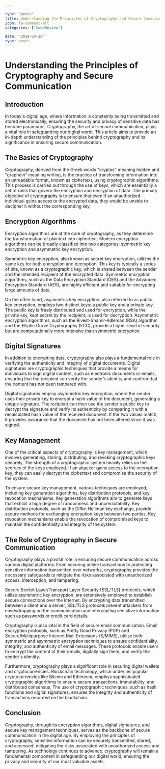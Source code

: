 ```yaml
---

type: "posts"
title: Understanding the Principles of Cryptography and Secure Communication
icon: fa-comment-alt
categories: ["CodeReview"]

date: "2018-09-16"
type: posts
---
```





# Understanding the Principles of Cryptography and Secure Communication

## Introduction

In today's digital age, where information is constantly being transmitted and stored electronically, ensuring the security and privacy of sensitive data has become paramount. Cryptography, the art of secure communication, plays a vital role in safeguarding our digital world. This article aims to provide an in-depth understanding of the principles behind cryptography and its significance in ensuring secure communication.

## The Basics of Cryptography

Cryptography, derived from the Greek words "kryptos" meaning hidden and "graphein" meaning writing, is the practice of transforming information into an unreadable format, known as ciphertext, using cryptographic algorithms. This process is carried out through the use of keys, which are essentially a set of rules that govern the encryption and decryption of data. The primary objective of cryptography is to ensure that even if an unauthorized individual gains access to the encrypted data, they would be unable to decipher it without the corresponding key.

## Encryption Algorithms

Encryption algorithms are at the core of cryptography, as they determine the transformation of plaintext into ciphertext. Modern encryption algorithms can be broadly classified into two categories: symmetric key encryption and asymmetric key encryption.

Symmetric key encryption, also known as secret key encryption, utilizes the same key for both encryption and decryption. This key is typically a series of bits, known as a cryptographic key, which is shared between the sender and the intended recipient of the encrypted data. Symmetric encryption algorithms, such as the Data Encryption Standard (DES) and the Advanced Encryption Standard (AES), are highly efficient and suitable for encrypting large amounts of data.

On the other hand, asymmetric key encryption, also referred to as public key encryption, employs two distinct keys: a public key and a private key. The public key is freely distributed and used for encryption, while the private key, kept secret by the recipient, is used for decryption. Asymmetric encryption algorithms, such as the Rivest-Shamir-Adleman (RSA) algorithm and the Elliptic Curve Cryptography (ECC), provide a higher level of security but are computationally more intensive than symmetric encryption.

## Digital Signatures

In addition to encrypting data, cryptography also plays a fundamental role in verifying the authenticity and integrity of digital documents. Digital signatures are cryptographic techniques that provide a means for individuals to sign digital content, such as electronic documents or emails, ensuring that the recipient can verify the sender's identity and confirm that the content has not been tampered with.

Digital signatures employ asymmetric key encryption, where the sender uses their private key to encrypt a hash value of the document, generating a unique signature. The recipient can then use the sender's public key to decrypt the signature and verify its authenticity by comparing it with a recalculated hash value of the received document. If the two values match, it provides assurance that the document has not been altered since it was signed.

## Key Management

One of the critical aspects of cryptography is key management, which involves generating, storing, distributing, and revoking cryptographic keys securely. The strength of a cryptographic system heavily relies on the secrecy of the keys employed. If an attacker gains access to the encryption key, they can easily decrypt the ciphertext and compromise the security of the system.

To ensure secure key management, various techniques are employed, including key generation algorithms, key distribution protocols, and key revocation mechanisms. Key generation algorithms aim to generate keys that exhibit a high degree of randomness and unpredictability. Key distribution protocols, such as the Diffie-Hellman key exchange, provide secure methods for exchanging encryption keys between two parties. Key revocation mechanisms enable the revocation of compromised keys to maintain the confidentiality and integrity of the system.

## The Role of Cryptography in Secure Communication

Cryptography plays a pivotal role in ensuring secure communication across various digital platforms. From securing online transactions to protecting sensitive information transmitted over networks, cryptography provides the necessary safeguards to mitigate the risks associated with unauthorized access, interception, and tampering.

Secure Socket Layer/Transport Layer Security (SSL/TLS) protocols, which utilize asymmetric key encryption, are extensively employed to establish secure connections over the internet. By encrypting data transmitted between a client and a server, SSL/TLS protocols prevent attackers from eavesdropping on the communication and intercepting sensitive information such as passwords or credit card details.

Cryptography is also vital in the field of secure email communication. Email encryption protocols, such as Pretty Good Privacy (PGP) and Secure/Multipurpose Internet Mail Extensions (S/MIME), utilize both symmetric and asymmetric encryption techniques to ensure confidentiality, integrity, and authenticity of email messages. These protocols enable users to encrypt the content of their emails, digitally sign them, and verify the sender's identity.

Furthermore, cryptography plays a significant role in securing digital wallets and cryptocurrencies. Blockchain technology, which underlies popular cryptocurrencies like Bitcoin and Ethereum, employs sophisticated cryptographic algorithms to ensure secure transactions, immutability, and distributed consensus. The use of cryptographic techniques, such as hash functions and digital signatures, ensures the integrity and authenticity of transactions recorded on the blockchain.

## Conclusion

Cryptography, through its encryption algorithms, digital signatures, and secure key management techniques, serves as the backbone of secure communication in the digital age. By employing the principles of cryptography, sensitive information can be securely transmitted, stored, and accessed, mitigating the risks associated with unauthorized access and tampering. As technology continues to advance, cryptography will remain a fundamental component in safeguarding our digital world, ensuring the privacy and security of our most valuable assets.